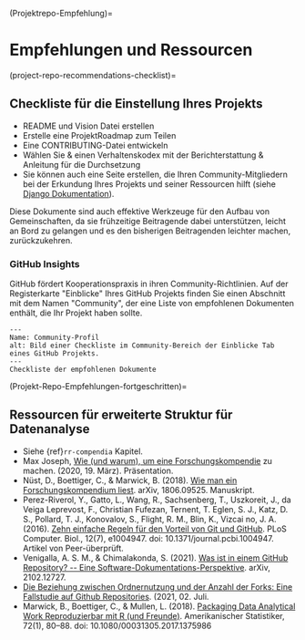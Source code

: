 (Projektrepo-Empfehlung)=
# Empfehlungen und Ressourcen

(project-repo-recommendations-checklist)=
## Checkliste für die Einstellung Ihres Projekts

* README und Vision Datei erstellen
* Erstelle eine ProjektRoadmap zum Teilen
* Eine CONTRIBUTING-Datei entwickeln
* Wählen Sie & einen Verhaltenskodex mit der Berichterstattung & Anleitung für die Durchsetzung
* Sie können auch eine Seite erstellen, die Ihren Community-Mitgliedern bei der Erkundung Ihres Projekts und seiner Ressourcen hilft (siehe [Django Dokumentation](https://docs.djangoproject.com/)).

Diese Dokumente sind auch effektive Werkzeuge für den Aufbau von Gemeinschaften, da sie frühzeitige Beitragende dabei unterstützen, leicht an Bord zu gelangen und es den bisherigen Beitragenden leichter machen, zurückzukehren.

### GitHub Insights

GitHub fördert Kooperationspraxis in ihren Community-Richtlinien. Auf der Registerkarte "Einblicke" Ihres GitHub Projekts finden Sie einen Abschnitt mit dem Namen "Community", der eine Liste von empfohlenen Dokumenten enthält, die Ihr Projekt haben sollte.

```{figure} ../../figures/community-profile.png
---
Name: Community-Profil
alt: Bild einer Checkliste im Community-Bereich der Einblicke Tab eines GitHub Projekts.
---
Checkliste der empfohlenen Dokumente
```

(Projekt-Repo-Empfehlungen-fortgeschritten)=
## Ressourcen für erweiterte Struktur für Datenanalyse

- Siehe {ref}`rr-compendia` Kapitel.
- Max Joseph, [Wie (und warum), um eine Forschungskompendie](https://mbjoseph.github.io/intro-research-compendia/#1) zu machen. (2020, 19. März). Präsentation.
- Nüst, D., Boettiger, C., & Marwick, B. (2018). [Wie man ein Forschungskompendium liest](https://arxiv.org/abs/1806.09525v1). arXiv, 1806.09525. Manuskript.
- Perez-Riverol, Y., Gatto, L., Wang, R., Sachsenberg, T., Uszkoreit, J., da Veiga Leprevost, F., Christian Fufezan, Ternent, T. Eglen, S. J., Katz, D. S., Pollard, T. J., Konovalov, S., Flight, R. M., Blin, K., Vizcai<unk> no, J. A. (2016). [Zehn einfache Regeln für den Vorteil von Git und GitHub](https://journals.plos.org/ploscompbiol/article?id=10.1371/journal.pcbi.1004947). PLoS Computer. Biol., 12(7), e1004947. doi: 10.1371/journal.pcbi.1004947. Artikel von Peer-überprüft.
- Venigalla, A. S. M., & Chimalakonda, S. (2021). [Was ist in einem GitHub Repository? -- Eine Software-Dokumentations-Perspektive](https://arxiv.org/abs/2102.12727v2). arXiv, 2102.12727.
- [Die Beziehung zwischen Ordnernutzung und der Anzahl der Forks: Eine Fallstudie auf Github Repositories](http://citeseerx.ist.psu.edu/viewdoc/summary?doi=10.1.1.650.8150). (2021, 02. Juli.
- Marwick, B., Boettiger, C., & Mullen, L. (2018). [Packaging Data Analytical Work Reproduzierbar mit R (und Freunde)](https://www.tandfonline.com/doi/abs/10.1080/00031305.2017.1375986). Amerikanischer Statistiker, 72(1), 80–88. doi: 10.1080/00031305.2017.1375986
